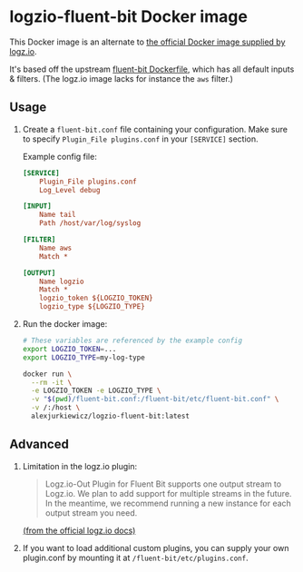 # logzio-fluent-bit Docker image

This Docker image is an alternate to [the official Docker image supplied by logz.io](https://docs.logz.io/shipping/shippers/fluent-bit.html).

It's based off the upstream [fluent-bit Dockerfile](https://hub.docker.com/r/fluent/fluent-bit/), which has all default inputs & filters. (The logz.io image lacks for instance the `aws` filter.)

## Usage

1. Create a `fluent-bit.conf` file containing your configuration. Make sure to specify `Plugin_File plugins.conf` in your `[SERVICE]` section.

    Example config file:

    ```ini
    [SERVICE]
        Plugin_File plugins.conf
        Log_Level debug

    [INPUT]
        Name tail
        Path /host/var/log/syslog

    [FILTER]
        Name aws
        Match *

    [OUTPUT]
        Name logzio
        Match *
        logzio_token ${LOGZIO_TOKEN}
        logzio_type ${LOGZIO_TYPE}
    ```

2. Run the docker image:

    ```sh
    # These variables are referenced by the example config
    export LOGZIO_TOKEN=...
    export LOGZIO_TYPE=my-log-type

    docker run \
      --rm -it \
      -e LOGZIO_TOKEN -e LOGZIO_TYPE \
      -v "$(pwd)/fluent-bit.conf:/fluent-bit/etc/fluent-bit.conf" \
      -v /:/host \
      alexjurkiewicz/logzio-fluent-bit:latest
    ```

## Advanced

1. Limitation in the logz.io plugin:

    > Logz.io-Out Plugin for Fluent Bit supports one output stream to Logz.io. We plan to add support for multiple streams in the future. In the meantime, we recommend running a new instance for each output stream you need.

    [(from the official logz.io docs)](https://docs.logz.io/shipping/shippers/fluent-bit.html)

2. If you want to load additional custom plugins, you can supply your own plugin.conf by mounting it at `/fluent-bit/etc/plugins.conf`.
